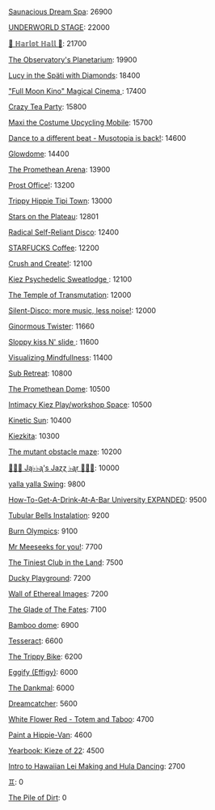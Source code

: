 [Saunacious Dream Spa](https://kiezburn.dreams.wtf/kiez-burn-2022/625156b9bff459002d4b0801): 26900

[UNDERWORLD STAGE](https://kiezburn.dreams.wtf/kiez-burn-2022/624b3b15bff459002d47560e): 22000

[🍑 ℍ𝕒𝕣𝕝𝕠𝕥 ℍ𝕒𝕝𝕝 🍑](https://kiezburn.dreams.wtf/kiez-burn-2022/625062fcbff459002d4a2279): 21700

[The Observatory's Planetarium](https://kiezburn.dreams.wtf/kiez-burn-2022/6251457dbff459002d4add81): 19900

[Lucy in the Späti with Diamonds](https://kiezburn.dreams.wtf/kiez-burn-2022/62417185bff459002d4579a3): 18400

[ "Full Moon Kino" Magical Cinema ](https://kiezburn.dreams.wtf/kiez-burn-2022/62502e40bff459002d49db0d): 17400

[Crazy Tea Party](https://kiezburn.dreams.wtf/kiez-burn-2022/624f3ec9bff459002d495da3): 15800

[Maxi the Costume Upcycling Mobile](https://kiezburn.dreams.wtf/kiez-burn-2022/625303b9bff459002d4e9647): 15700

[Dance to a different beat - Musotopia is back!](https://kiezburn.dreams.wtf/kiez-burn-2022/6252a290bff459002d4cf22c): 14600

[Glowdome](https://kiezburn.dreams.wtf/kiez-burn-2022/6253221dbff459002d4f33b8): 14400

[The Promethean Arena](https://kiezburn.dreams.wtf/kiez-burn-2022/62517552bff459002d4b2f4c): 13900

[Prost Office!](https://kiezburn.dreams.wtf/kiez-burn-2022/62506c97bff459002d4a291c): 13200

[Trippy Hippie Tipi Town](https://kiezburn.dreams.wtf/kiez-burn-2022/6250a340bff459002d4a86d2): 13000

[Stars on the Plateau](https://kiezburn.dreams.wtf/kiez-burn-2022/62505020bff459002d4a0115): 12801

[Radical Self-Reliant Disco](https://kiezburn.dreams.wtf/kiez-burn-2022/624c0e65bff459002d47ad27): 12400

[STARFUCKS Coffee](https://kiezburn.dreams.wtf/kiez-burn-2022/62525edebff459002d4c88e4): 12200

[Crush and Create!](https://kiezburn.dreams.wtf/kiez-burn-2022/624f063abff459002d48ca8c): 12100

[Kiez Psychedelic Sweatlodge ](https://kiezburn.dreams.wtf/kiez-burn-2022/6252c733bff459002d4d4e0a): 12100

[The Temple of Transmutation](https://kiezburn.dreams.wtf/kiez-burn-2022/62499a8dbff459002d46e87a): 12000

[Silent-Disco: more music, less noise!](https://kiezburn.dreams.wtf/kiez-burn-2022/624f3aaabff459002d4950e4): 12000

[Ginormous Twister](https://kiezburn.dreams.wtf/kiez-burn-2022/6251dd67bff459002d4c2197): 11660

[Sloppy kiss N' slide ](https://kiezburn.dreams.wtf/kiez-burn-2022/62534fedbff459002d51406f): 11600

[Visualizing Mindfullness](https://kiezburn.dreams.wtf/kiez-burn-2022/625303cabff459002d4e980e): 11400

[Sub Retreat](https://kiezburn.dreams.wtf/kiez-burn-2022/62533d5abff459002d500916): 10800

[The Promethean Dome](https://kiezburn.dreams.wtf/kiez-burn-2022/6250072fbff459002d49b341): 10500

[Intimacy Kiez Play/workshop Space](https://kiezburn.dreams.wtf/kiez-burn-2022/62507577bff459002d4a4266): 10500

[Kinetic Sun](https://kiezburn.dreams.wtf/kiez-burn-2022/6252cb83bff459002d4d6b15): 10400

[Kiezkita](https://kiezburn.dreams.wtf/kiez-burn-2022/625352d6bff459002d516cab): 10300

[The mutant obstacle maze](https://kiezburn.dreams.wtf/kiez-burn-2022/623c3e06bff459002d44bed2): 10200

[🎹🎹🎹 Ją♭♭ᶏ's Jaɀɀ ♭ᶏr 🎹🎹🎹](https://kiezburn.dreams.wtf/kiez-burn-2022/625e8179bff459002d5eee75): 10000

[yalla yalla Swing](https://kiezburn.dreams.wtf/kiez-burn-2022/6252f5d9bff459002d4e38f1): 9800

[How-To-Get-A-Drink-At-A-Bar University EXPANDED](https://kiezburn.dreams.wtf/kiez-burn-2022/624ea014bff459002d486b47): 9500

[Tubular Bells Instalation](https://kiezburn.dreams.wtf/kiez-burn-2022/624db933bff459002d4824be): 9200

[Burn Olympics](https://kiezburn.dreams.wtf/kiez-burn-2022/62389918bff459002d43f4a2): 9100

[Mr Meeseeks for you!](https://kiezburn.dreams.wtf/kiez-burn-2022/62589728bff459002d590988): 7700

[The Tiniest Club in the Land](https://kiezburn.dreams.wtf/kiez-burn-2022/624c1864bff459002d47b77b): 7500

[Ducky Playground](https://kiezburn.dreams.wtf/kiez-burn-2022/62534b08bff459002d510123): 7200

[Wall of Ethereal Images](https://kiezburn.dreams.wtf/kiez-burn-2022/624f316fbff459002d494699): 7200

[The Glade of The Fates](https://kiezburn.dreams.wtf/kiez-burn-2022/62514be0bff459002d4aff19): 7100

[Bamboo dome](https://kiezburn.dreams.wtf/kiez-burn-2022/62442c02bff459002d461275): 6900

[Tesseract](https://kiezburn.dreams.wtf/kiez-burn-2022/624ca260bff459002d47e5c8): 6600

[The Trippy Bike](https://kiezburn.dreams.wtf/kiez-burn-2022/622b5c82d875f9002daf63c2): 6200

[Eggify (Effigy)](https://kiezburn.dreams.wtf/kiez-burn-2022/62528776bff459002d4ca260): 6000

[The Dankmal](https://kiezburn.dreams.wtf/kiez-burn-2022/6252a27abff459002d4cf141): 6000

[Dreamcatcher](https://kiezburn.dreams.wtf/kiez-burn-2022/62532a41bff459002d4f5d2d): 5600

[White Flower Red - Totem and Taboo](https://kiezburn.dreams.wtf/kiez-burn-2022/624ee124bff459002d48a1c1): 4700

[Paint a Hippie-Van](https://kiezburn.dreams.wtf/kiez-burn-2022/624e8e65bff459002d485e8a): 4600

[Yearbook: Kieze of 22](https://kiezburn.dreams.wtf/kiez-burn-2022/625342a3bff459002d507320): 4500

[Intro to Hawaiian Lei Making and Hula Dancing](https://kiezburn.dreams.wtf/kiez-burn-2022/62533e56bff459002d5028f4): 2700

[♊︎](https://kiezburn.dreams.wtf/kiez-burn-2022/62525228bff459002d4c81cc): 0

[The Pile of Dirt](https://kiezburn.dreams.wtf/kiez-burn-2022/6234dd4fbff459002d42c5d9): 0

